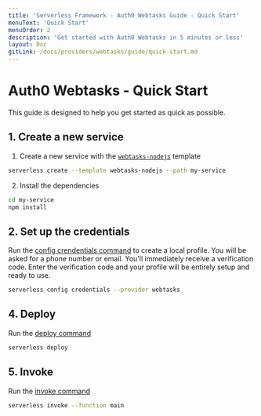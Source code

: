 ```yaml
---
title: 'Serverless Framework - Auth0 Webtasks Guide - Quick Start'
menuText: 'Quick Start'
menuOrder: 2
description: 'Get started with Auth0 Webtasks in 5 minutes or less'
layout: Doc
gitLink: /docs/providers/webtasks/guide/quick-start.md
---
```


# Auth0 Webtasks - Quick Start

This guide is designed to help you get started as quick as possible.

## 1. Create a new service

1. Create a new service with the [`webtasks-nodejs`](https://github.com/serverless/serverless/tree/master/lib/plugins/create/templates/webtasks-nodejs) template

```bash
serverless create --template webtasks-nodejs --path my-service
```

2. Install the dependencies

```bash
cd my-service
npm install
```

## 2. Set up the credentials

Run the [config crendentials command](../../cli-reference/config-credentials) to create a local profile. You will be asked for a phone number or email. You'll immediately receive a verification code. Enter the verification code and your profile will be entirely setup and ready to use.

```bash
serverless config credentials --provider webtasks
```

## 4. Deploy

Run the [deploy command](../../cli-reference/deploy)

```bash
serverless deploy
```

## 5. Invoke

Run the [invoke command](../../cli-reference/invoke)

```bash
serverless invoke --function main
```
